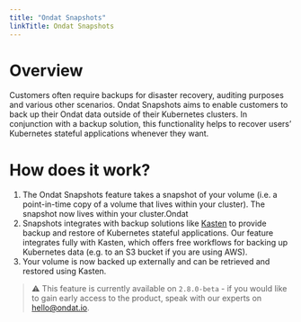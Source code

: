 ```yaml
---
title: "Ondat Snapshots"
linkTitle: Ondat Snapshots
---
```


# Overview
Customers often require backups for disaster recovery, auditing purposes and various other scenarios. Ondat Snapshots aims to enable customers to back up their Ondat data outside of their Kubernetes clusters. In conjunction with a backup solution, this functionality helps to recover users’ Kubernetes stateful applications whenever they want.

# How does it work?
1. The Ondat Snapshots feature takes a snapshot of your volume (i.e. a point-in-time copy of a volume that lives within your cluster). The snapshot now lives within your cluster.Ondat 
1. Snapshots integrates with backup solutions like [Kasten](https://www.kasten.io) to provide backup and restore of Kubernetes stateful applications. Our feature integrates fully with Kasten, which offers free workflows for backing up Kubernetes data (e.g. to an S3 bucket if you are using AWS).
1. Your volume is now backed up externally and can be retrieved and restored using Kasten.

> ⚠️ This feature is currently available on `2.8.0-beta` - if you would like to gain early access to the product, speak with our experts on hello@ondat.io.
